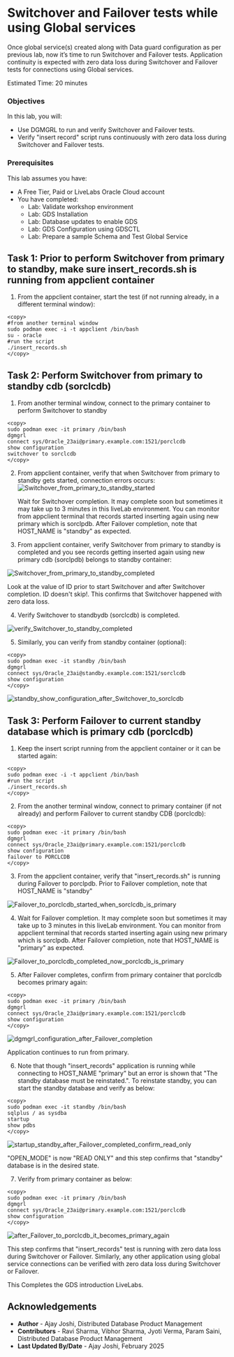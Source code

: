 # Switchover and Failover tests while using Global services

Once global service(s) created along with Data guard configuration as per previous lab, now it’s time to run Switchover and Failover tests. Application continuity is expected with zero data loss during Switchover and Failover tests for connections using Global services.

Estimated Time: 20 minutes

### Objectives

In this lab, you will:

* Use DGMGRL to run and verify Switchover and Failover tests.
* Verify "insert record" script runs continuously with zero data loss during Switchover and Failover tests.

### Prerequisites

This lab assumes you have:

* A Free Tier, Paid or LiveLabs Oracle Cloud account
* You have completed:
    * Lab: Validate workshop environment
    * Lab: GDS Installation
    * Lab: Database updates to enable GDS
    * Lab: GDS Configuration using GDSCTL
    * Lab: Prepare a sample Schema and Test Global Service

## 

## Task 1: Prior to perform Switchover from primary to standby, make sure insert_records.sh is running from appclient container

1. From the appclient container, start the test (if not running already, in a different terminal window):

```
<copy>
#from another terminal window
sudo podman exec -i -t appclient /bin/bash
su - oracle
#run the script
./insert_records.sh
</copy>
```

## Task 2: Perform Switchover from primary to standby cdb (sorclcdb)

1. From another terminal window, connect to the primary container to perform Switchover to standby

```
<copy>
sudo podman exec -it primary /bin/bash
dgmgrl
connect sys/Oracle_23ai@primary.example.com:1521/porclcdb
show configuration
switchover to sorclcdb
</copy>
```

2. From appclient container, verify that when Switchover from primary to standby gets started, connection errors occurs:
![Switchover_from_primary_to_standby_started](./images/Switchover_from_primary_to_standby_started.png " ")

    Wait for Switchover completion. It may complete soon but sometimes it may take up to 3 minutes in this liveLab environment. You can monitor from appclient terminal that records started inserting again using new primary which is sorclpdb. After Failover completion, note that HOST_NAME is "standby" as expected.

3. From appclient container, verify Switchover from primary to standby is completed and you see records getting inserted again using new primary cdb (sorclpdb) belongs to standby container:

![Switchover_from_primary_to_standby_completed](./images/Switchover_from_primary_to_standby_completed.png " ")

Look at the value of ID prior to start Switchover and after Switchover completion. ID doesn't skip!. This confirms that Switchover happened with zero data loss.

4. Verify Switchover to standbydb (sorclcdb) is completed.

![verify_Switchover_to_standby_completed](./images/verify_Switchover_to_standby_completed.png " ")

5. Similarly, you can verify from standby container (optional):

```
<copy>
sudo podman exec -it standby /bin/bash
dgmgrl
connect sys/Oracle_23ai@standby.example.com:1521/sorclcdb
show configuration
</copy>
```

![standby_show_configuration_after_Switchover_to_sorclcdb](./images/standby_show_configuration_after_Switchover_to_sorclcdb.png " ")


## Task 3: Perform Failover to current standby database which is primary cdb (porclcdb)

1. Keep the insert script running from the appclient container or it can be started again:

```
<copy>
sudo podman exec -i -t appclient /bin/bash
#run the script
./insert_records.sh
</copy>
```

2. From the another terminal window, connect to primary container (if not already) and perform Failover to current standby CDB (porclcdb):

```
<copy>
sudo podman exec -it primary /bin/bash
dgmgrl
connect sys/Oracle_23ai@primary.example.com:1521/porclcdb
show configuration
failover to PORCLCDB
</copy>
```

3. From the appclient container, verify that "insert\_records.sh" is running during Failover to porclpdb. Prior to Failover completion, note that HOST_NAME is "standby"


![Failover_to_porclcdb_started_when_sorclcdb_is_primary](./images/Failover_to_porclcdb_started_when_sorclcdb_is_primary.png " ")


4. Wait for Failover completion. It may complete soon but sometimes it may take up to 3 minutes in this liveLab environment. You can monitor from appclient terminal that records started inserting again using new primary which is sorclpdb. After Failover completion, note that HOST_NAME is "primary" as expected.

![Failover_to_porclcdb_completed_now_porclcdb_is_primary](./images/Failover_to_porclcdb_completed_now_porclcdb_is_primary.png " ")

5. After Failover completes, confirm from primary container that porclcdb becomes primary again:

```
<copy>
sudo podman exec -it primary /bin/bash
dgmgrl
connect sys/Oracle_23ai@primary.example.com:1521/porclcdb
show configuration
</copy>
```

![dgmgrl_configuration_after_Failover_completion](./images/dgmgrl_configuration_after_Failover_completion.png " ")

Application continues to run from primary.

6. Note that though "insert\_records" application is running while connecting to HOST_NAME "primary" but an error is shown that "The standby database must be reinstated.".
To reinstate standby, you can start the standby database and verify as below:

```
<copy>
sudo podman exec -it standby /bin/bash
sqlplus / as sysdba
startup
show pdbs
</copy>
```

![startup_standby_after_Failover_completed_confirm_read_only](./images/startup_standby_after_Failover_completed_confirm_read_only.png " ")

"OPEN\_MODE" is now "READ ONLY" and this step confirms that "standby" database is in the desired state.

7. Verify from primary container as below:

```
<copy>
sudo podman exec -it primary /bin/bash
dgmgrl
connect sys/Oracle_23ai@primary.example.com:1521/porclcdb
show configuration
</copy>
```

![after_Failover_to_porclcdb_it_becomes_primary_again](./images/after_Failover_to_porclcdb_it_becomes_primary_again.png " ")

This step confirms that "insert\_records" test is running with zero data loss during Switchover or Failover.
Similarly, any other application using global service connections can be verified with zero data loss during Switchover or Failover.

This Completes the GDS introduction LiveLabs.

## Acknowledgements
* **Author** - Ajay Joshi, Distributed Database Product Management
* **Contributors** - Ravi Sharma, Vibhor Sharma, Jyoti Verma, Param Saini, Distributed Database Product Management
* **Last Updated By/Date** - Ajay Joshi, February 2025